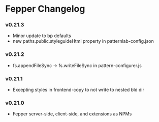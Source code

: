 # Fepper Changelog

### v0.21.3
* Minor update to bp defaults
* new paths.public.styleguideHtml property in patternlab-config.json

### v0.21.2
* fs.appendFileSync -> fs.writeFileSync in pattern-configurer.js

### v0.21.1
* Excepting styles in frontend-copy to not write to nested bld dir

### v0.21.0
* Fepper server-side, client-side, and extensions as NPMs
